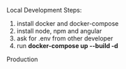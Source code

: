 Local Development
Steps:
1. install docker and docker-compose
2. install node, npm and angular
3. ask for .env from other developer
4. run **docker-compose up --build -d**

Production
